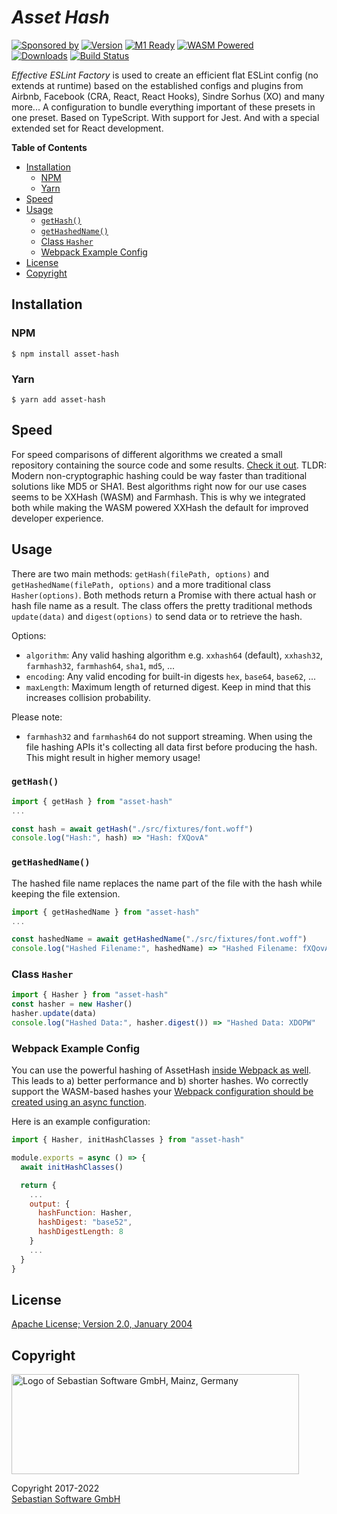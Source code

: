 # _Asset Hash_

[![Sponsored by][sponsor-img]][sponsor] [![Version][npm-version-img]][npm] [![M1 Ready][apple-img]][m1] [![WASM Powered][wasm-img]][wasm]
<br/>
[![Downloads][npm-downloads-img]][npm] [![Build Status][github-img]][github]

_Effective ESLint Factory_ is used to create an efficient flat ESLint config (no extends at runtime) based on the established configs and plugins from Airbnb, Facebook (CRA, React, React Hooks), Sindre Sorhus (XO) and many more... A configuration to bundle everything important of these presets in one preset. Based on TypeScript. With support for Jest. And with a special extended set for React development.

[sponsor]: https://www.sebastian-software.de
[sponsor-img]: https://badgen.net/badge/Sponsored%20by/Sebastian%20Software/c41e54
[m1]: https://en.wikipedia.org/wiki/Apple_M1
[apple-img]: https://badgen.net/badge/M1/Ready/cyan?icon=apple
[wasm]: https://en.wikipedia.org/wiki/WebAssembly
[wasm-img]: https://badgen.net/badge/WASM/Powered/654ff0
[npm]: https://www.npmjs.com/package/asset-hash
[npm-downloads-img]: https://badgen.net/npm/dm/asset-hash
[npm-version-img]: https://badgen.net/npm/v/asset-hash
[github]: https://github.com/sebastian-software/asset-hash/actions
[github-img]: https://badgen.net/github/status/sebastian-software/asset-hash?label=tests&icon=github

<!-- START doctoc generated TOC please keep comment here to allow auto update -->
<!-- DON'T EDIT THIS SECTION, INSTEAD RE-RUN doctoc TO UPDATE -->

**Table of Contents**

- [Installation](#installation)
  - [NPM](#npm)
  - [Yarn](#yarn)
- [Speed](#speed)
- [Usage](#usage)
  - [`getHash()`](#gethash)
  - [`getHashedName()`](#gethashedname)
  - [Class `Hasher`](#class-hasher)
  - [Webpack Example Config](#webpack-example-config)
- [License](#license)
- [Copyright](#copyright)

<!-- END doctoc generated TOC please keep comment here to allow auto update -->

## Installation

### NPM

```console
$ npm install asset-hash
```

### Yarn

```console
$ yarn add asset-hash
```

## Speed

For speed comparisons of different algorithms we created a small repository containing the source code and some results. [Check it out](https://github.com/sebastian-software/node-hash-comparison). TLDR: Modern non-cryptographic hashing could be way faster than traditional solutions like MD5 or SHA1. Best algorithms right now for our use cases seems to be XXHash (WASM) and Farmhash. This is why we integrated both while making the WASM powered XXHash the default for improved developer experience.

## Usage

There are two main methods: `getHash(filePath, options)` and `getHashedName(filePath, options)` and a more traditional class `Hasher(options)`. Both methods return a Promise with there actual hash or hash file name as a result. The class offers the pretty traditional methods `update(data)` and `digest(options)` to send data or to retrieve the hash.

Options:

- `algorithm`: Any valid hashing algorithm e.g. `xxhash64` (default), `xxhash32`, `farmhash32`, `farmhash64`, `sha1`, `md5`, ...
- `encoding`: Any valid encoding for built-in digests `hex`, `base64`, `base62`, ...
- `maxLength`: Maximum length of returned digest. Keep in mind that this increases collision probability.

Please note:

- `farmhash32` and `farmhash64` do not support streaming. When using the file hashing APIs it's collecting all data first before producing the hash. This might result in higher memory usage!

### `getHash()`

```js
import { getHash } from "asset-hash"
...

const hash = await getHash("./src/fixtures/font.woff")
console.log("Hash:", hash) => "Hash: fXQovA"
```

### `getHashedName()`

The hashed file name replaces the name part of the file with the hash while keeping the file extension.

```js
import { getHashedName } from "asset-hash"
...

const hashedName = await getHashedName("./src/fixtures/font.woff")
console.log("Hashed Filename:", hashedName) => "Hashed Filename: fXQovA.woff"
```

### Class `Hasher`

```js
import { Hasher } from "asset-hash"
const hasher = new Hasher()
hasher.update(data)
console.log("Hashed Data:", hasher.digest()) => "Hashed Data: XDOPW"
```

### Webpack Example Config

You can use the powerful hashing of AssetHash [inside Webpack as well](https://webpack.js.org/configuration/output/#outputhashfunction). This leads to a) better performance and b) shorter hashes. Wo correctly support the WASM-based hashes your [Webpack configuration should be created using an async function](https://webpack.js.org/configuration/configuration-types/#exporting-a-promise).

Here is an example configuration:

```js
import { Hasher, initHashClasses } from "asset-hash"

module.exports = async () => {
  await initHashClasses()

  return {
    ...
    output: {
      hashFunction: Hasher,
      hashDigest: "base52",
      hashDigestLength: 8
    }
    ...
  }
}
```

## License

[Apache License; Version 2.0, January 2004](http://www.apache.org/licenses/LICENSE-2.0)

## Copyright

<img src="https://cdn.rawgit.com/sebastian-software/sebastian-software-brand/0d4ec9d6/sebastiansoftware-en.svg" alt="Logo of Sebastian Software GmbH, Mainz, Germany" width="460" height="160"/>

Copyright 2017-2022<br/>[Sebastian Software GmbH](http://www.sebastian-software.de)
